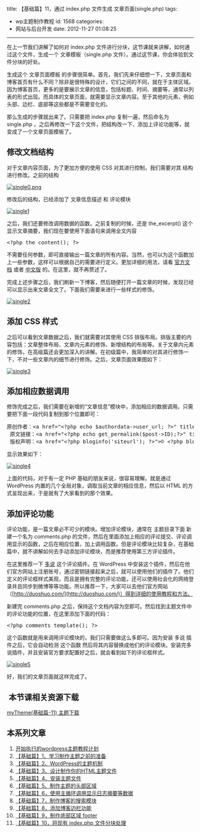 title: 【基础篇】11，通过 index.php 文件生成 文章页面(single.php)
tags:
  - wp主题制作教程
id: 1568
categories:
  - 网站与后台开发
date: 2012-11-27 01:08:25
---

在上一节我们讲解了如何对 index.php 文件进行分块，这节课就来讲解，如何通过这个文件，生成一个 文章模板（single.php 文件）。通过这节课，你会体验到文件分块的好处。

生成这个 文章页面模板 的步骤很简单。首先，我们先来仔细想一下，文章页面和博客首页有什么不同？除非是很特殊的设计，它们之间的不同，就在于主体区域。因为博客首页，更多的是要展示文章的信息，包括标题、时间、摘要等，通常以列表的形式出现。而具体的文章页面，就需要显示文章内容。至于其他的元素，例如头部、边栏、底部等这些都是不需要变化的。

那么生成的步骤就出来了。只需要把 index.php 复制一遍，然后命名为 single.php ，之后再修改一下这个文件，把结构改一下、添加上评论功能等，就变成了一个文章页面模板了。

## 修改文档结构

对于文章内容页面，为了更加方便的使用 CSS 对其进行控制，我们需要对其 结构进行修改。之前的结构

[![](http://qxzm-img.b0.upaiyun.com/blog/2012/11/1568/single0.png "single0.png")](http://qxzm-img.b0.upaiyun.com/blog/2012/11/1568/single0.png)

修改后的结构，已经添加了 文章信息描述 和 评论模块

[![](http://qxzm-img.b0.upaiyun.com/blog/2012/11/1568/single1.png "single1")](http://qxzm-img.b0.upaiyun.com/blog/2012/11/1568/single1.png)

之后，我们还要修改调用数据的函数。之前复制的时候，还是 the_excerpt() 这个显示文章摘要，我们现在要使用下面语句来调用全文内容
<pre>&lt;?php the_content(); ?&gt;</pre>
不需要任何参数，即可直接输出一篇文章的所有内容。当然，也可以为这个函数加上一些参数，这样可以根据自己的需要进行定义。更加详细的用法，请看 [官方文档](http://codex.wordpress.org/Template_Tags/the_content) 或者 [中文版](http://www.wordpress.la/codex-%E6%A8%A1%E6%9D%BF%E6%A0%87%E7%AD%BE-the_content%28%29.html) 的。在这里，就不再赘述了。

完成上述步骤之后，我们刷新一下博客，然后随便打开一篇文章的时候，发现已经可以显示出来文章全文了。下面我们需要来进行一些样式的修饰。

[![](http://qxzm-img.b0.upaiyun.com/blog/2012/11/1568/single2.png "single2")](http://qxzm-img.b0.upaiyun.com/blog/2012/11/1568/single2.png)

## 添加 CSS 样式

之后可以看到文章数据之后，我们就需要对其使用 CSS 排版布局。排版主要的内容包括：文章整体布局、文章内元素的修饰、新增结构的布局等。关于文章内元素的修饰，在高级篇还会更加深入的讲解。在初级篇中，我简单的对其进行修饰一下，不对一些文章内的细节进行修饰。之后，文章页面效果图如下：

[![](http://qxzm-img.b0.upaiyun.com/blog/2012/11/1568/single3.png "single3")](http://qxzm-img.b0.upaiyun.com/blog/2012/11/1568/single3.png)

## 添加相应数据调用

修饰完成之后，我们需要在新增的“文章信息”模块中，添加相应的数据调用。只需要把下面一段代码复制到那个位置即可：
<pre>原创作者：&lt;a href="&lt;?php echo $authordata-&gt;user_url; ?&gt;" title="&lt;?php echo $authordata-&gt;display_name;?&gt;"&gt;&lt;?php echo $authordata-&gt;display_name;?&gt;&lt;/a&gt;&lt;br /&gt;
 原文链接：&lt;a href="&lt;?php echo get_permalink($post-&gt;ID);?&gt;" title="&lt;?php echo $post-&gt;post_title; ?&gt;"&gt;&lt;?php echo $post-&gt;post_title; ?&gt;&lt;/a&gt;&lt;br /&gt;
 版权声明：&lt;a href="&lt;?php bloginfo('siteurl'); ?&gt;"&gt;© &lt;?php bloginfo('name'); ?&gt; &lt;/a&gt; 版权所有，转载请声明版权！</pre>
显示效果如下：

[![](http://qxzm-img.b0.upaiyun.com/blog/2012/11/1568/single4.png "single4")](http://qxzm-img.b0.upaiyun.com/blog/2012/11/1568/single4.png)

上面的代码，对于有一定 PHP 基础的朋友来说，很容易理解。就是通过 WordPress 内置的几个全局对象，调取当前文章的相应信息，然后以 HTML 的方式呈现出来，于是就有了大家看到的那个效果。

## 添加评论功能

评论功能，是一篇文章必不可少的模块。增加评论模块，通常在 主题目录下面 新建一个名为 comments.php 的文件，然后在里面添加上相应的评论提交、评论调用显示的函数，之后在相应位置，加上调用函数。但是评论模块比较复杂，在基础篇中，就不讲解如何去手动添加评论模块，而是推荐使用第三方评论插件。

在这里推荐一下 [多说](http://duoshuo.com/) 这个评论插件。在 WordPress 中安装这个插件，然后在他们官方网站上注册账号，通过密钥链接起来之后，就可以使用他们的插件了。他们定义的评论框样式美观，而且是拥有完整的评论功能，还可以使用社会化的网络登录并且同步到微博等等功能。所以推荐一下，大家可以去他们官方网站（[http://duoshuo.com/](http://duoshuo.com/)）得到详细的使用教程和方法。

新建完 comments.php 之后，保持这个文档内容为空即可。然后找到主题文件中的评论功能的位置，在这里添加下面的代码：
<pre>&lt;?php comments_template(); ?&gt;</pre>
这个函数就是用来调用评论模块的，我们只需要做这么多即可。因为安装 多说 插件之后，它会自动检测 这个函数 然后将其内容替换成他们的评论模块。安装完多说插件，并且安装官方要求配置好之后，就会看到如下的评论框样式。

[![](http://qxzm-img.b0.upaiyun.com/blog/2012/11/1568/single5.png "single5")](http://qxzm-img.b0.upaiyun.com/blog/2012/11/1568/single5.png)

好，我们的文章页面就这样完成了。

##  本节课相关资源下载

[myTheme(基础篇-11) 主题下载](http://pan.baidu.com/share/link?shareid=141181&amp;uk=706095745)

## 本系列文章

1.  [开始执行的wordpress主题教程计划](http://www.qianxingzhem.com/post-1235.html)
2.  [【基础篇】1、学习制作主题之前的准备](http://www.qianxingzhem.com/post-1247.html)
3.  [【基础篇】2、WordPress的主题机制](http://www.qianxingzhem.com/post-1251.html)
4.  [【基础篇】3、设计制作你的HTML主题文件](http://www.qianxingzhem.com/post-1259.html)
5.  [【基础篇】4、安装主题文件](http://www.qianxingzhem.com/post-1268.html)
6.  [【基础篇】5、制作主题的头部区域](http://www.qianxingzhem.com/post-1304.html)
7.  [【基础篇】6，使用主循环调用显示日志摘要等数据](http://www.qianxingzhem.com/post-1502.html)
8.  [【基础篇】7，制作博客的搜索模块](http://www.qianxingzhem.com/post-1551.html)
9.  [【基础篇】8，添加博客边栏功能](http://www.qianxingzhem.com/post-1556.html)
10.  [【基础篇】9，制作底部区域 footer](http://www.qianxingzhem.com/post-1564.html)
11.  [【基础篇】10，将现有 index.php 文件分块处理](http://www.qianxingzhem.com/post-1566.html)
